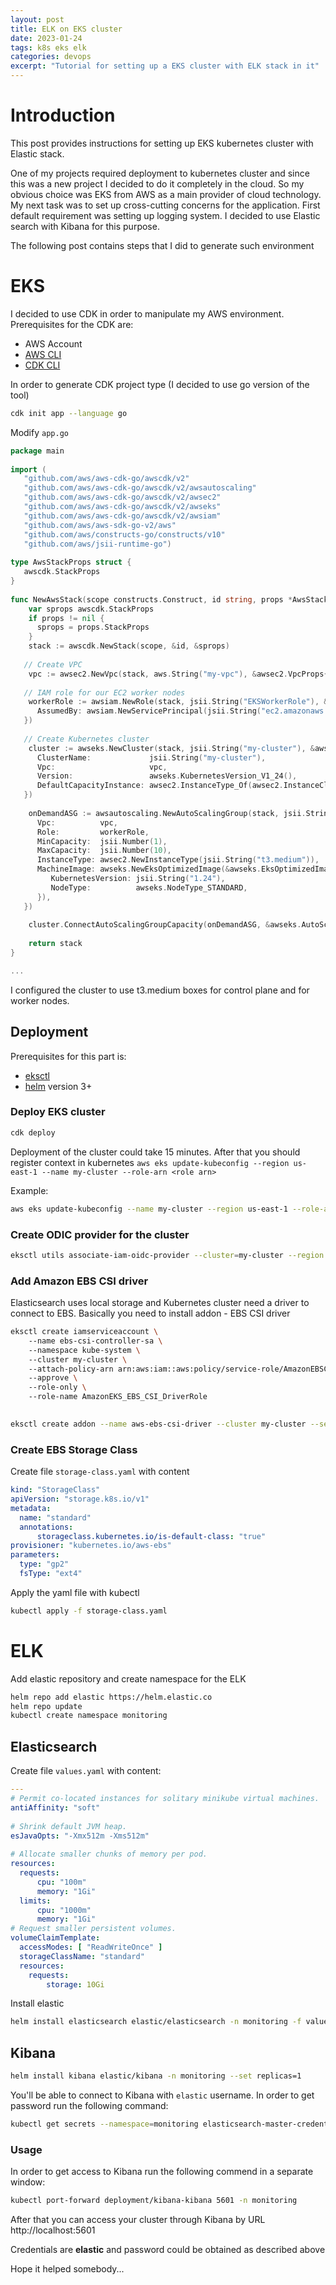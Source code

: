 ```yaml
---
layout: post
title: ELK on EKS cluster
date: 2023-01-24
tags: k8s eks elk
categories: devops
excerpt: "Tutorial for setting up a EKS cluster with ELK stack in it"
---
```


# Introduction

This post provides instructions for setting up EKS kubernetes cluster with Elastic stack.

One of my projects required deployment to kubernetes cluster and since this was a new project I decided to do it completely in the cloud. So my obvious choice was EKS from AWS as a main provider of cloud technology. My next task was to set up cross-cutting concerns for the application. First default requirement was setting up logging system. I decided to use Elastic search with Kibana for this purpose.

The following post contains steps that I did to generate such environment

# EKS

I decided to use CDK in order to manipulate my AWS environment. Prerequisites for the CDK are:
- AWS Account
- [AWS CLI](https://aws.amazon.com/cli/)
- [CDK CLI](https://docs.aws.amazon.com/cdk/v2/guide/cli.html)

In order to generate CDK project type (I decided to use go version of the tool)

```bash 
cdk init app --language go
```

Modify `app.go`

```go
package main  
  
import (  
   "github.com/aws/aws-cdk-go/awscdk/v2"  
   "github.com/aws/aws-cdk-go/awscdk/v2/awsautoscaling"   
   "github.com/aws/aws-cdk-go/awscdk/v2/awsec2"   
   "github.com/aws/aws-cdk-go/awscdk/v2/awseks"   
   "github.com/aws/aws-cdk-go/awscdk/v2/awsiam"   
   "github.com/aws/aws-sdk-go-v2/aws"   
   "github.com/aws/constructs-go/constructs/v10"   
   "github.com/aws/jsii-runtime-go")  
  
type AwsStackProps struct {  
   awscdk.StackProps  
}  
  
func NewAwsStack(scope constructs.Construct, id string, props *AwsStackProps) awscdk.Stack {  
	var sprops awscdk.StackProps  
	if props != nil {  
      sprops = props.StackProps  
	}  
	stack := awscdk.NewStack(scope, &id, &sprops)  
  
   // Create VPC  
	vpc := awsec2.NewVpc(stack, aws.String("my-vpc"), &awsec2.VpcProps{})  
  
   // IAM role for our EC2 worker nodes  
	workerRole := awsiam.NewRole(stack, jsii.String("EKSWorkerRole"), &awsiam.RoleProps{  
      AssumedBy: awsiam.NewServicePrincipal(jsii.String("ec2.amazonaws.com"), nil),  
   })  
  
   // Create Kubernetes cluster  
	cluster := awseks.NewCluster(stack, jsii.String("my-cluster"), &awseks.ClusterProps{  
      ClusterName:             jsii.String("my-cluster"),  
      Vpc:                     vpc,  
      Version:                 awseks.KubernetesVersion_V1_24(),  
      DefaultCapacityInstance: awsec2.InstanceType_Of(awsec2.InstanceClass_T3, awsec2.InstanceSize_MEDIUM),  
   })  
  
	onDemandASG := awsautoscaling.NewAutoScalingGroup(stack, jsii.String("OnDemandASG"), &awsautoscaling.AutoScalingGroupProps{  
      Vpc:          vpc,  
      Role:         workerRole,  
      MinCapacity:  jsii.Number(1),  
      MaxCapacity:  jsii.Number(10),  
      InstanceType: awsec2.NewInstanceType(jsii.String("t3.medium")),  
      MachineImage: awseks.NewEksOptimizedImage(&awseks.EksOptimizedImageProps{  
         KubernetesVersion: jsii.String("1.24"),  
         NodeType:          awseks.NodeType_STANDARD,  
      }),  
   })  
  
	cluster.ConnectAutoScalingGroupCapacity(onDemandASG, &awseks.AutoScalingGroupOptions{})
	
	return stack  
}

...
```


I configured the cluster to use t3.medium boxes for control plane and for worker nodes.

## Deployment

Prerequisites for this part is:
- [eksctl](https://docs.aws.amazon.com/eks/latest/userguide/eksctl.html)
- [helm](https://helm.sh/docs/intro/install/) version 3+

### Deploy EKS cluster

```bash 
cdk deploy
```

Deployment of the cluster could take 15 minutes. After that you should register context in kubernetes `aws eks update-kubeconfig --region us-east-1 --name my-cluster --role-arn <role arn>`

Example:

```bash
aws eks update-kubeconfig --name my-cluster --region us-east-1 --role-arn arn:aws:iam::11111111111:role/AwsStack-myclusterMastersRoleA2A674AE-1K40LT54NLBLL
```

### Create ODIC provider for the cluster

```bash
eksctl utils associate-iam-oidc-provider --cluster=my-cluster --region us-east-1 --approve
```

### Add Amazon EBS CSI driver

Elasticsearch uses local storage and Kubernetes cluster need a driver to connect to EBS. Basically you need to install addon - EBS CSI driver

```bash  
eksctl create iamserviceaccount \  
	--name ebs-csi-controller-sa \  
	--namespace kube-system \  
	--cluster my-cluster \  
	--attach-policy-arn arn:aws:iam::aws:policy/service-role/AmazonEBSCSIDriverPolicy \  
	--approve \  
	--role-only \  
	--role-name AmazonEKS_EBS_CSI_DriverRole

   
eksctl create addon --name aws-ebs-csi-driver --cluster my-cluster --service-account-role-arn arn:aws:iam::111111111111:role/AmazonEKS_EBS_CSI_DriverRole --force
```


### Create EBS Storage Class

Create file `storage-class.yaml` with content

```yaml  
kind: "StorageClass"  
apiVersion: "storage.k8s.io/v1"  
metadata:  
  name: "standard"  
  annotations:    
	  storageclass.kubernetes.io/is-default-class: "true"
provisioner: "kubernetes.io/aws-ebs"  
parameters:  
  type: "gp2"  
  fsType: "ext4"  
```

Apply the yaml file with kubectl

```bash  
kubectl apply -f storage-class.yaml
```

# ELK

Add elastic repository and create namespace for the ELK

```bash 
helm repo add elastic https://helm.elastic.co
helm repo update  
kubectl create namespace monitoring
```  


## Elasticsearch

Create file `values.yaml` with content:
```yaml  
---  
# Permit co-located instances for solitary minikube virtual machines.  
antiAffinity: "soft"  
  
# Shrink default JVM heap.  
esJavaOpts: "-Xmx512m -Xms512m"  
  
# Allocate smaller chunks of memory per pod.  
resources:  
  requests:    
	  cpu: "100m"    
	  memory: "1Gi"  
  limits:    
	  cpu: "1000m"    
	  memory: "1Gi"  
# Request smaller persistent volumes.  
volumeClaimTemplate:  
  accessModes: [ "ReadWriteOnce" ]  
  storageClassName: "standard"  
  resources:    
	requests:
		storage: 10Gi  
```  


Install elastic
```bash  
helm install elasticsearch elastic/elasticsearch -n monitoring -f values.yaml --set replicas=1
```

## Kibana

```bash
helm install kibana elastic/kibana -n monitoring --set replicas=1
```

You'll be able to connect to Kibana with `elastic` username. In order to get password run the following command:

```bash 
kubectl get secrets --namespace=monitoring elasticsearch-master-credentials -ojsonpath='{.data.password}' | base64 -d
```

### Usage

In order to get access to Kibana run the following commend in a separate window:

```bash  
kubectl port-forward deployment/kibana-kibana 5601 -n monitoring
```  

After that you can access your cluster through Kibana by URL http://localhost:5601

Credentials are **elastic** and password could be obtained as described above

Hope it helped somebody... 
